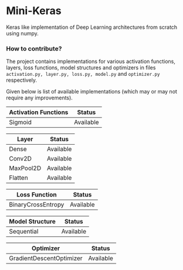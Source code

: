 # Mini-Keras
Keras like implementation of Deep Learning architectures from scratch using numpy.


### How to contribute?

The project contains implementations for various activation functions, layers, loss functions, model structures and optimizers in files
```activation.py, layer.py, loss.py, model.py``` and ```optimizer.py``` respectively.

Given below is list of available implementations (which may or may not require any improvements).


|Activation Functions| Status|
|---|---|
|Sigmoid| Available|

|Layer| Status|
|---|---|
|Dense| Available|
|Conv2D| Available|
|MaxPool2D| Available|
|Flatten| Available|

|Loss Function| Status|
|---|---|
|BinaryCrossEntropy| Available|

|Model Structure| Status|
|---|---|
|Sequential| Available|

|Optimizer| Status|
|---|---|
|GradientDescentOptimizer| Available|


